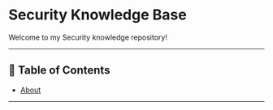 # Security Knowledge Base

Welcome to my Security knowledge repository!  

---

## 📖 Table of Contents

- [About](#about)

---


